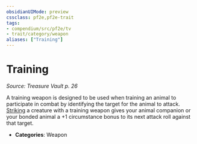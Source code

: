 ```yaml
---
obsidianUIMode: preview
cssclass: pf2e,pf2e-trait
tags:
- compendium/src/pf2e/tv
- trait/category/weapon
aliases: ["Training"]
---
```

# Training  
*Source: Treasure Vault p. 26*  

A training weapon is designed to be used when training an animal to participate in combat by identifying the target for the animal to attack. [Striking](rules/actions/strike.md) a creature with a training weapon gives your animal companion or your bonded animal a +1 circumstance bonus to its next attack roll against that target.

- **Categories**: Weapon